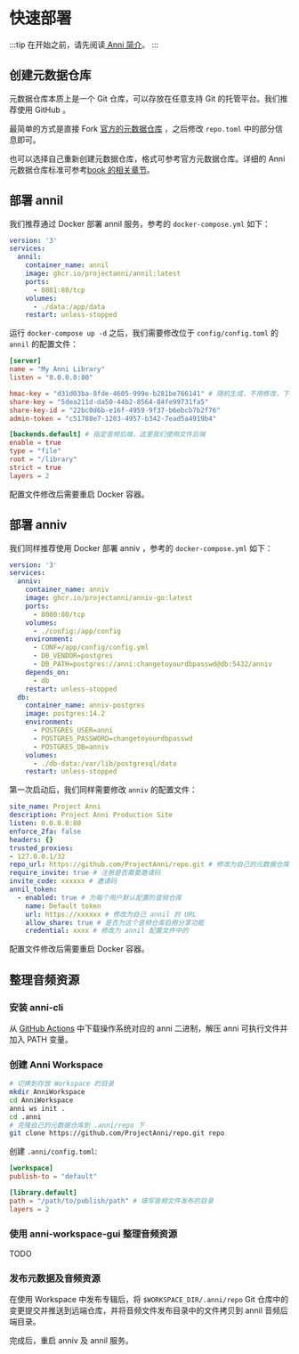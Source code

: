 # 快速部署

:::tip
在开始之前，请先阅读[ Anni 简介](./intro.md)。
:::

## 创建元数据仓库

元数据仓库本质上是一个 Git 仓库，可以存放在任意支持 Git 的托管平台。我们推荐使用 GitHub 。

最简单的方式是直接 Fork [官方的元数据仓库](https://github.com/ProjectAnni/repo) ，之后修改 `repo.toml` 中的部分信息即可。

也可以选择自己重新创建元数据仓库，格式可参考官方元数据仓库。详细的 Anni 元数据仓库标准可参考[book 的相关章节](https://book.anni.rs/02.metadata-repository/00.readme.html)。

## 部署 annil

我们推荐通过 Docker 部署 annil 服务，参考的 `docker-compose.yml` 如下：

```yml
version: '3'
services:
  annil:
    container_name: annil
    image: ghcr.io/projectanni/annil:latest
    ports:
      - 8081:80/tcp
    volumes:
      - ./data:/app/data
    restart: unless-stopped
```

运行 `docker-compose up -d` 之后，我们需要修改位于 `config/config.toml` 的 `annil` 的配置文件：

```toml
[server]
name = "My Anni Library"
listen = "0.0.0.0:80"

hmac-key = "d31d03ba-8fde-4605-999e-b281be766141" # 随机生成，不用修改，下同
share-key = "5dea211d-da50-44b2-8564-84fe99731fa5"
share-key-id = "22bc0d6b-e16f-4959-9f37-b6ebcb7b2f76"
admin-token = "c51788e7-1203-4957-b342-7ead5a4919b4"

[backends.default] # 指定音频后端，这里我们使用文件后端
enable = true
type = "file"
root = "/library"
strict = true
layers = 2
```

配置文件修改后需要重启 Docker 容器。

## 部署 anniv

我们同样推荐使用 Docker 部署 anniv ，参考的 `docker-compose.yml` 如下：

```yml
version: '3'
services:
  anniv:
    container_name: anniv
    image: ghcr.io/projectanni/anniv-go:latest
    ports:
      - 8080:80/tcp
    volumes:
      - ./config:/app/config
    environment:
      - CONF=/app/config/config.yml
      - DB_VENDOR=postgres
      - DB_PATH=postgres://anni:changetoyourdbpasswd@db:5432/anniv
    depends_on:
      - db
    restart: unless-stopped
  db:
    container_name: anniv-postgres
    image: postgres:14.2
    environment:
      - POSTGRES_USER=anni
      - POSTGRES_PASSWORD=changetoyourdbpasswd
      - POSTGRES_DB=anniv
    volumes:
      - ./db-data:/var/lib/postgresql/data
    restart: unless-stopped
```

第一次启动后，我们同样需要修改 `anniv` 的配置文件：

```yml
site_name: Project Anni
description: Project Anni Production Site
listen: 0.0.0.0:80
enforce_2fa: false
headers: {}
trusted_proxies:
- 127.0.0.1/32
repo_url: https://github.com/ProjectAnni/repo.git # 修改为自己的元数据仓库地址
require_invite: true # 注册是否需要邀请码
invite_code: xxxxxx # 邀请码
annil_token:
  - enabled: true # 为每个用户默认配置的音频仓库
    name: Default token
    url: https://xxxxxx # 修改为自己 annil 的 URL
    allow_share: true # 是否为这个音频仓库启用分享功能
    credential: xxxx # 修改为 annil 配置文件中的
```

配置文件修改后需要重启 Docker 容器。

## 整理音频资源

### 安装 anni-cli

从 [GitHub Actions](https://github.com/ProjectAnni/anni/actions/workflows/build.yaml) 中下载操作系统对应的 anni 二进制，解压 anni 可执行文件并加入 PATH 变量。

### 创建 Anni Workspace

```bash
# 切换到存放 Workspace 的目录
mkdir AnniWorkspace
cd AnniWorkspace
anni ws init .
cd .anni
# 克隆自己的元数据仓库到 .anni/repo 下
git clone https://github.com/ProjectAnni/repo.git repo
```

创建 `.anni/config.toml`:

```toml
[workspace]
publish-to = "default"

[library.default]
path = "/path/to/publish/path" # 填写音频文件发布的目录
layers = 2
```

### 使用 anni-workspace-gui 整理音频资源

TODO

### 发布元数据及音频资源

在使用 Workspace 中发布专辑后，将 `$WORKSPACE_DIR/.anni/repo` Git 仓库中的变更提交并推送到远端仓库，并将音频文件发布目录中的文件拷贝到 annil 音频后端目录。

完成后，重启 anniv 及 annil 服务。
